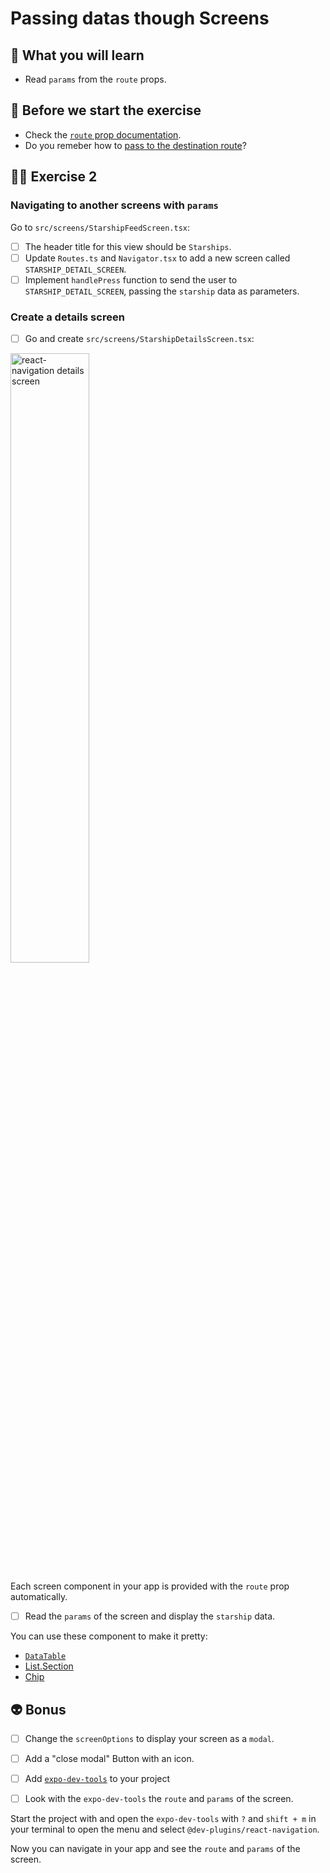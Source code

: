 # Passing datas though Screens

## 📡 What you will learn

- Read `params` from the `route` props.

## 👾 Before we start the exercise

- Check the [`route` prop documentation](https://reactnavigation.org/docs/route-prop).
- Do you remeber how to [pass to the destination route](https://reactnavigation.org/docs/navigation-prop#common-api-reference)?

## 👨‍🚀 Exercise 2

### Navigating to another screens with `params`

Go to `src/screens/StarshipFeedScreen.tsx`:

- [ ] The header title for this view should be `Starships`.
- [ ] Update `Routes.ts` and `Navigator.tsx` to add a new screen called `STARSHIP_DETAIL_SCREEN`.
- [ ] Implement `handlePress` function to send the user to `STARSHIP_DETAIL_SCREEN`, passing the `starship` data as parameters.

### Create a details screen

- [ ] Go and create `src/screens/StarshipDetailsScreen.tsx`:

<img src="https://raw.githubusercontent.com/flexbox/react-native-workshop/main/challenges/react-navigation/details-screen.png" alt="react-navigation details screen" width="50%" height="50%" />

Each screen component in your app is provided with the `route` prop automatically.

- [ ] Read the `params` of the screen and display the `starship` data.

You can use these component to make it pretty:

- [`DataTable`](https://callstack.github.io/react-native-paper/docs/components/DataTable/)
- [List.Section](https://callstack.github.io/react-native-paper/docs/components/List/ListSection)
- [Chip](https://callstack.github.io/react-native-paper/docs/components/Chip/)

## 👽 Bonus

- [ ] Change the `screenOptions` to display your screen as a `modal`.
- [ ] Add a "close modal" Button with an icon.
- [ ] Add [`expo-dev-tools`](https://docs.expo.dev/debugging/devtools-plugins/#expo-dev-tools-plugins) to your project

- [ ] Look with the `expo-dev-tools` the `route` and `params` of the screen.

Start the project with and open the `expo-dev-tools` with `?` and `shift + m` in your terminal to open the menu and select `@dev-plugins/react-navigation`.

Now you can navigate in your app and see the `route` and `params` of the screen.